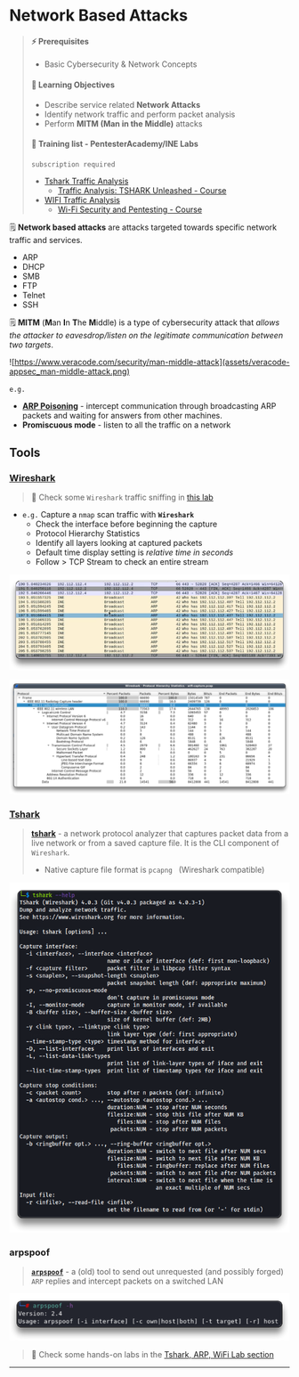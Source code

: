 # Network Based Attacks

> #### ⚡ Prerequisites
>
> * Basic Cybersecurity & Network Concepts
>
> #### 📕 Learning Objectives
>
> * Describe service related **Network Attacks**
> * Identify network traffic and perform packet analysis
> * Perform **MITM (Man in the Middle)** attacks
>
> #### 🔬 Training list - PentesterAcademy/INE Labs
>
> `subscription required`
>
> - [Tshark Traffic Analysis](https://attackdefense.com/listing?labtype=traffic-analysis&subtype=tshark-basics)
>   - [Traffic Analysis: TSHARK Unleashed - Course](https://www.pentesteracademy.com/course?id=42)
> - [WIFI Traffic Analysis](https://attackdefense.com/listing?labtype=wifi-security-basics&subtype=wifi-security-basics-traffic-analysis)
>   - [Wi-Fi Security and Pentesting - Course](https://www.pentesteracademy.com/course?id=9)

🗒️ **Network based attacks** are attacks targeted towards specific network traffic and services.

- ARP
- DHCP
- SMB
- FTP
- Telnet
- SSH

🗒️ **MITM** (**M**an **I**n **T**he **M**iddle) is a type of cybersecurity attack that *allows the attacker to eavesdrop/listen on the legitimate communication between two targets*.

![https://www.veracode.com/security/man-middle-attack](assets/veracode-appsec_man-middle-attack.png)

`e.g.`

- [**ARP Poisoning**](https://medium.com/geekculture/understanding-arp-poisoning-mitm-attack-7b12a3b061bd) - intercept communication through broadcasting ARP packets and waiting for answers from other machines.
- **Promiscuous mode** - listen to all the traffic on a network

## Tools

### [Wireshark](https://www.kali.org/tools/wireshark/)

> 🔬 Check some `Wireshark` traffic sniffing in [this lab](../exam-preparation-labs/p.t.-prerequisites-labs/http-s-traffic-sniffing.md)

- `e.g.` Capture a `nmap` scan traffic with  **`Wireshark`**
  - Check the interface before beginning the capture
  - Protocol Hierarchy Statistics
  - Identify all layers looking at captured packets
  - Default time display setting is *relative time in seconds*
  - Follow > TCP Stream to check an entire stream

![Wireshark ARP traffic](assets/image-20230323145133991.png)

![Wireshark Protocol Hierarchy Statistics](assets/image-20230324133345868.png)

### [Tshark](https://tshark.dev/)

> [**tshark**](https://tshark.dev/) - a network protocol analyzer that captures packet data from a live network or from a saved capture file. It is the CLI component of `Wireshark`.
>
> - Native capture file format is `pcapng ` (Wireshark compatible)

![tshark --help](assets/image-20230324110608951.png)

### arpspoof

> [**`arpspoof`**](https://www.kali.org/tools/dsniff/#arpspoof) - a (old) tool to send out unrequested (and possibly forged) `ARP` replies and intercept packets on a switched LAN

![arpspoof -h](assets/image-20230324130125228.png)



> 🔬 Check some hands-on labs in the [Tshark, ARP, WiFi Lab section](2-network-attack/tshark-arp.md)
>

------

